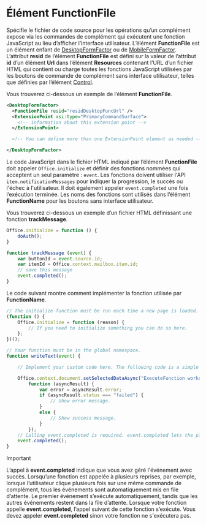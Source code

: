 # <a name="functionfile-element"></a>Élément FunctionFile

Spécifie le fichier de code source pour les opérations qu’un complément expose via les commandes de complément qui exécutent une fonction JavaScript au lieu d’afficher l’interface utilisateur. L’élément **FunctionFile** est un élément enfant de [DesktopFormFactor](desktopformfactor.md) ou de [MobileFormFactor](mobileformfactor.md). L’attribut **resid** de l’élément **FunctionFile** est défini sur la valeur de l’attribut **id** d’un élément **Url** dans l’élément **Resources** contenant l’URL d’un fichier HTML qui contient ou charge toutes les fonctions JavaScript utilisées par les boutons de commande de complément sans interface utilisateur, telles que définies par l’élément [Control](control.md).

Vous trouverez ci-dessous un exemple de l’élément **FunctionFile**.

```XML
<DesktopFormFactor>
  <FunctionFile resid="residDesktopFuncUrl" />
  <ExtensionPoint xsi:type="PrimaryCommandSurface">
    <!-- information about this extension point -->
  </ExtensionPoint>

  <!-- You can define more than one ExtensionPoint element as needed -->

</DesktopFormFactor>
```

Le code JavaScript dans le fichier HTML indiqué par l’élément **FunctionFile** doit appeler `Office.initialize` et définir des fonctions nommées qui acceptent un seul paramètre : `event`. Les fonctions doivent utiliser l'API `item.notificationMessages` pour indiquer la progression, le succès ou l'échec à l'utilisateur. Il doit également appeler `event.completed` une fois l’exécution terminée. Les noms des fonctions sont utilisés dans l’élément **FunctionName** pour les boutons sans interface utilisateur.

Vous trouverez ci-dessous un exemple d’un fichier HTML définissant une fonction **trackMessage**.

```js
Office.initialize = function () {
    doAuth();
}

function trackMessage (event) {
    var buttonId = event.source.id;    
    var itemId = Office.context.mailbox.item.id;
    // save this message
    event.completed();
}
```

Le code suivant montre comment implémenter la fonction utilisée par **FunctionName**.

```js
// The initialize function must be run each time a new page is loaded.
(function () {
    Office.initialize = function (reason) {
        // If you need to initialize something you can do so here.
    };
})();

// Your function must be in the global namespace.
function writeText(event) {

    // Implement your custom code here. The following code is a simple example.

    Office.context.document.setSelectedDataAsync("ExecuteFunction works. Button ID=" + event.source.id,
        function (asyncResult) {
            var error = asyncResult.error;
            if (asyncResult.status === "failed") {
                // Show error message.
            }
            else {
                // Show success message.
            }
        });
    // Calling event.completed is required. event.completed lets the platform know that processing has completed.
    event.completed();
}
```

> [!IMPORTANT]
> L’appel à **event.completed** indique que vous avez géré l'événement avec succès. Lorsqu’une fonction est appelée à plusieurs reprises, par exemple, lorsque l’utilisateur clique plusieurs fois sur une même commande de complément, tous les événements sont automatiquement mis en file d’attente. Le premier événement s’exécute automatiquement, tandis que les autres événements restent dans la file d’attente. Lorsque votre fonction appelle **event.completed**, l’appel suivant de cette fonction s’exécute. Vous devez appeler **event.completed** sinon votre fonction ne s'exécutera pas.